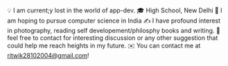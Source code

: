 






<!-- ## 👋 &nbsp;Namaste! I'm Ritwik -->



💡  I am current;y lost in the world of app-dev.
🎓  High School, New Delhi
🌱  I am hoping to pursue computer science in India
✍️  I have profound interest in photography, reading self developement/philosphy books and writing.
💬  feel free to contact for interesting discussion or any other suggestion that could help me reach heights in my future.
✉️  You can contact me at ritwik28102004@gmail.com!

